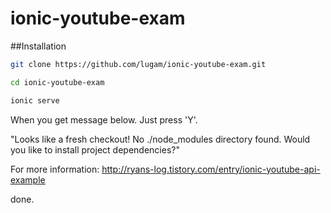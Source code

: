 # ionic-youtube-exam

##Installation

```sh
git clone https://github.com/lugam/ionic-youtube-exam.git
```

```sh
cd ionic-youtube-exam
```

```sh
ionic serve
```

 When you get message below. Just press 'Y'.

 "Looks like a fresh checkout! No ./node_modules directory found. Would you like to install project dependencies?"


 For more information: http://ryans-log.tistory.com/entry/ionic-youtube-api-example

done.
